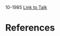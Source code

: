

10-1985
[Link to Talk](https://www.churchofjesuschrist.org/study/general-conference/1985/10/sunday-morning-session?lang=eng)



# References

